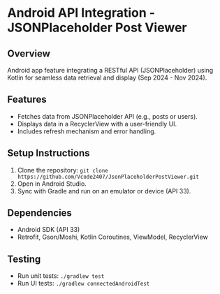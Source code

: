 # Android API Integration - JSONPlaceholder Post Viewer 
 
## Overview 
Android app feature integrating a RESTful API (JSONPlaceholder) using Kotlin for seamless data retrieval and display (Sep 2024 - Nov 2024). 
 
## Features 
- Fetches data from JSONPlaceholder API (e.g., posts or users). 
- Displays data in a RecyclerView with a user-friendly UI. 
- Includes refresh mechanism and error handling. 
 
## Setup Instructions 
1. Clone the repository: `git clone https://github.com/Vcode2407/JsonPlaceholderPostViewer.git` 
2. Open in Android Studio. 
3. Sync with Gradle and run on an emulator or device (API 33). 
 
## Dependencies 
- Android SDK (API 33) 
- Retrofit, Gson/Moshi, Kotlin Coroutines, ViewModel, RecyclerView 
 
## Testing 
- Run unit tests: `./gradlew test` 
- Run UI tests: `./gradlew connectedAndroidTest` 
